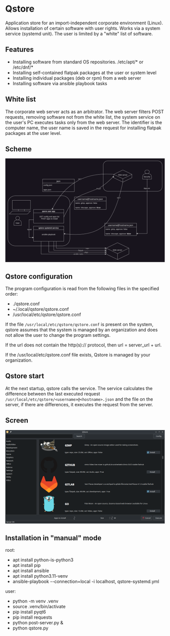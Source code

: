 # Qstore

Application store for an import-independent corporate environment (Linux).
Allows installation of certain software with user rights.
Works via a system service (systemd unit). The user is limited by a "white" list of software.

## Features

* Installing software from standard OS repositories. /etc/apt/* or /etc/dnf/*
* Installing self-contained flatpak packages at the user or system level
* Installing individual packages (deb or rpm) from a web server
* Installing software via ansible playbook tasks

## White list

The corporate web server acts as an arbitrator. The web server filters POST requests, removing software not from the white list,
the system service on the user's PC executes tasks only from the web server. The identifier is the computer name,
the user name is saved in the request for installing flatpak packages at the user level.

## Scheme

![Qstore](qstore.drawio.svg)

## Qstore configuration

The program configuration is read from the following files in the specified order:

* ./qstore.conf
* ~/.local/qstore/qstore.conf
* /usr/local/etc/qstore/qstore.conf

If the file `/usr/local/etc/qstore/qstore.conf` is present on the system, qstore assumes that the system is managed by an organization
and does not allow the user to change the program settings.

If the url does not contain the http(s):// protocol, then url = server_url + url.

If the /usr/local/etc/qstore.conf file exists, Qstore is managed by your organization.

## Qstore start

At the next startup, qstore calls the service. The service calculates the difference between the last executed request
`/usr/local/etc/qstore/<username>@<hostname>.json` and the file on the server, if there are differences, it executes the request from the server.

## Screen

![Qstore](qstore-ss.png)

## Installation in "manual" mode

root:
* apt install python-is-python3
* apt install pip
* apt install ansible
* apt install python3.11-venv
* ansible-playbook --connection=local -i localhost, qstore-systemd.yml

user:
* python -m venv .venv
* source .venv/bin/activate
* pip install pyqt6
* pip install requests
* python post-server.py &
* python qstore.py
 
